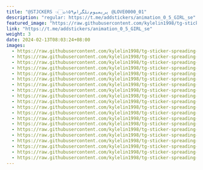 ```yaml
---
title: "@STJCKERS 👈🏻پریمیوم‌تلگرام۱۵۹ت @LOVE0000_01"
description: "regular: https://t.me/addstickers/animation_0_5_GIRL_se"
featured_image: "https://raw.githubusercontent.com/kylelin1998/tg-sticker-spreading-worldwide-images/main/img/70c81c13-2e74-4b58-9a83-79bb19ad83f6.jpg"
link: "https://t.me/addstickers/animation_0_5_GIRL_se"
weight: 3
date: 2024-02-13T08:03:24+08:00
images:
  - https://raw.githubusercontent.com/kylelin1998/tg-sticker-spreading-worldwide-images/main/img/70c81c13-2e74-4b58-9a83-79bb19ad83f6.jpg
  - https://raw.githubusercontent.com/kylelin1998/tg-sticker-spreading-worldwide-images/main/img/3276e0b4-f903-4a80-85e4-07063c796fc5.jpg
  - https://raw.githubusercontent.com/kylelin1998/tg-sticker-spreading-worldwide-images/main/img/5b5d4070-34a4-4e09-a1ad-4622f8cf0bb2.jpg
  - https://raw.githubusercontent.com/kylelin1998/tg-sticker-spreading-worldwide-images/main/img/828b5538-3565-4154-8f51-e65caed19268.jpg
  - https://raw.githubusercontent.com/kylelin1998/tg-sticker-spreading-worldwide-images/main/img/d37e8f28-a3a7-4e7f-8061-8477fa7a519c.jpg
  - https://raw.githubusercontent.com/kylelin1998/tg-sticker-spreading-worldwide-images/main/img/77d2fdc8-778b-4458-9ac9-476c06009994.jpg
  - https://raw.githubusercontent.com/kylelin1998/tg-sticker-spreading-worldwide-images/main/img/71751839-7935-4b85-800e-07765e3f79dd.jpg
  - https://raw.githubusercontent.com/kylelin1998/tg-sticker-spreading-worldwide-images/main/img/e6056588-1508-4439-bbb9-87c1aeb8799d.jpg
  - https://raw.githubusercontent.com/kylelin1998/tg-sticker-spreading-worldwide-images/main/img/ea2834af-5ca1-44d8-87e8-5b54eb453c59.jpg
  - https://raw.githubusercontent.com/kylelin1998/tg-sticker-spreading-worldwide-images/main/img/0ee64f29-8b6b-4c42-a5ce-bffc303b558e.jpg
  - https://raw.githubusercontent.com/kylelin1998/tg-sticker-spreading-worldwide-images/main/img/de90e343-e9ee-4d7c-b1bd-b28f39dccf6f.jpg
  - https://raw.githubusercontent.com/kylelin1998/tg-sticker-spreading-worldwide-images/main/img/0c744d01-011a-4033-91c5-2b6c4ed3bdf4.jpg
  - https://raw.githubusercontent.com/kylelin1998/tg-sticker-spreading-worldwide-images/main/img/9dcb30b4-76ed-4227-af5c-2f693bb35aaf.jpg
  - https://raw.githubusercontent.com/kylelin1998/tg-sticker-spreading-worldwide-images/main/img/7307fdc2-bf05-44e3-accd-39bccc9b18bb.jpg
  - https://raw.githubusercontent.com/kylelin1998/tg-sticker-spreading-worldwide-images/main/img/2cfdef84-981b-4ec7-bc1a-9b219fc5ada1.jpg
  - https://raw.githubusercontent.com/kylelin1998/tg-sticker-spreading-worldwide-images/main/img/ba87d748-3b03-46f9-958e-a8f1c606a72f.jpg
  - https://raw.githubusercontent.com/kylelin1998/tg-sticker-spreading-worldwide-images/main/img/8efa7ffc-68b5-48d2-aa6c-f3ae1877ee6b.jpg
  - https://raw.githubusercontent.com/kylelin1998/tg-sticker-spreading-worldwide-images/main/img/fbd397d3-171b-4c59-ab34-505e3abc5589.jpg
  - https://raw.githubusercontent.com/kylelin1998/tg-sticker-spreading-worldwide-images/main/img/544d216c-3b16-4afc-a3fa-b5110bdf3f4d.jpg
  - https://raw.githubusercontent.com/kylelin1998/tg-sticker-spreading-worldwide-images/main/img/7868c01a-6bd5-4b7c-8961-9b2f9687c7cb.jpg
---
```

